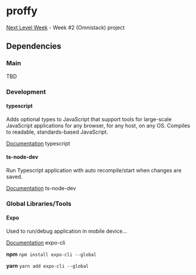 # proffy
[Next Level Week](https://nextlevelweek.com/) - Week #2 (Omnistack) project


## Dependencies

### Main
TBD

### Development

#### typescript
Adds optional types to JavaScript that support tools for large-scale JavaScript applications for any browser, for any host, on any OS. Compiles to readable, standards-based JavaScript.

[Documentation](https://github.com/Microsoft/TypeScript)
typescript

#### ts-node-dev
Run Typescript application with auto recompile/start when changes are saved.

[Documentation](https://yarnpkg.com/package/ts-node-dev)
ts-node-dev

### Global Libraries/Tools

#### Expo
Used to run/debug application in mobile device...

[Documentation](https://docs.expo.io/workflow/expo-cli/)
expo-cli

**npm** `npm install expo-cli --global`

**yarn** `yarn add expo-cli --global`